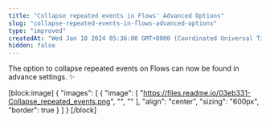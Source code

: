 ```yaml
---
title: "Collapse repeated events in Flows' Advanced Options"
slug: "collapse-repeated-events-in-flows-advanced-options"
type: "improved"
createdAt: "Wed Jan 10 2024 05:36:00 GMT+0000 (Coordinated Universal Time)"
hidden: false
---
```

The option to collapse repeated events on Flows can now be found in advance settings. :sparkles:

[block:image]
{
  "images": [
    {
      "image": [
        "https://files.readme.io/03eb331-Collapse_repeated_events.png",
        "",
        ""
      ],
      "align": "center",
      "sizing": "600px",
      "border": true
    }
  ]
}
[/block]